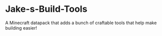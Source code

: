 # Jake-s-Build-Tools
A Minecraft datapack that adds a bunch of craftable tools that help make building easier!
